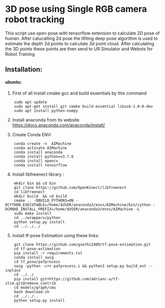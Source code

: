 # 3D pose using Single RGB camera robot tracking

This script use open pose with tensorflow extension to calculate 2D pose of human. After calucalting 2d pose the lifiting deep pose algorithm is used to estimate the depth 2d points to calculate 3d point cloud. After calculating the 3D points these points are then send to UR Simulator and Webots for Robot Training 

## Installation:
#### ubuntu:
1. First of all install cmake gcc and build essentials by this command
```
	sudo apt update 
	sudo apt-get install git cmake build-essential libusb-1.0-0-dev
	sudo apt install python-numpy
```


2. Install anaconda from its website <https://docs.anaconda.com/anaconda/install/>

3.  Create Conda ENV:

```
	conda create -n  AIMachine
	conda activate AIMachine
	conda install anaconda
	conda install python==3.7.6
	conda install opencv
	conda install tensorflow
```


4. Install libfreenect library :

```
	mkdir bin && cd bin
	git clone https://github.com/OpenKinect/libfreenect
	cd libfreenect
	mkdir build  && cd build
	cmake .. -DBUILD_PYTHON3=ON -DCYTHON_EXECUTABLE=/home/$USER/anaconda3/envs/AIMachine/bin/cython -DCMAKE_INSTALL_PREFIX=/home/$USER/anaconda3/envs/AIMachine -L
	sudo make install
	cd ../wrappers/python
	python setup.py install
	cd ../../../
```

5. Install tf-pose Estimation using these links:

```
	git clone https://github.com/gsethi2409/tf-pose-estimation.git
	cd tf-pose-estimation
	pip install -r requirements.txt
	conda install swig
	cd tf_pose/pafprocess
	swig -python -c++ pafprocess.i && python3 setup.py build_ext --inplace
	cd ../../
	pip install git+https://github.com/adrianc-a/tf-slim.git@remove_contrib
	cd models/graph/cmu
	bash download.sh
	cd ../../..
	python setup.py install
```
